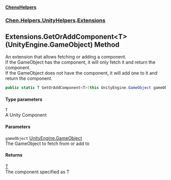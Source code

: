 #### [ChensHelpers](./index 'index')
### [Chen.Helpers.UnityHelpers](./Chen-Helpers-UnityHelpers 'Chen.Helpers.UnityHelpers').[Extensions](./Chen-Helpers-UnityHelpers-Extensions 'Chen.Helpers.UnityHelpers.Extensions')
## Extensions.GetOrAddComponent&lt;T&gt;(UnityEngine.GameObject) Method
An extension that allows fetching or adding a component.  
If the GameObject has the component, it will only fetch it and return the component.  
If the GameObject does not have the component, it will add one to it and return the component.  
```csharp
public static T GetOrAddComponent<T>(this UnityEngine.GameObject gameObject);
```
#### Type parameters
<a name='Chen-Helpers-UnityHelpers-Extensions-GetOrAddComponent-T-(UnityEngine-GameObject)-T'></a>
`T`  
A Unity Component  
  
#### Parameters
<a name='Chen-Helpers-UnityHelpers-Extensions-GetOrAddComponent-T-(UnityEngine-GameObject)-gameObject'></a>
`gameObject` [UnityEngine.GameObject](https://docs.microsoft.com/en-us/dotnet/api/UnityEngine.GameObject 'UnityEngine.GameObject')  
The GameObject to fetch from or add to  
  
#### Returns
[T](#Chen-Helpers-UnityHelpers-Extensions-GetOrAddComponent-T-(UnityEngine-GameObject)-T 'Chen.Helpers.UnityHelpers.Extensions.GetOrAddComponent&lt;T&gt;(UnityEngine.GameObject).T')  
The component specified as T  
